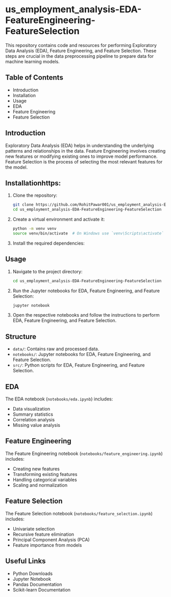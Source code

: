 # us_employment_analysis-EDA-FeatureEngineering-FeatureSelection

This repository contains code and resources for performing Exploratory Data Analysis (EDA), Feature Engineering, and Feature Selection. These steps are crucial in the data preprocessing pipeline to prepare data for machine learning models.

## Table of Contents

- Introduction
- Installation
- Usage
- EDA
- Feature Engineering
- Feature Selection


## Introduction

Exploratory Data Analysis (EDA) helps in understanding the underlying patterns and relationships in the data. Feature Engineering involves creating new features or modifying existing ones to improve model performance. Feature Selection is the process of selecting the most relevant features for the model.

## Installationhttps:

1. Clone the repository:
    ```bash
    git clone https://github.com/RohitPawar001/us_employment_analysis-EDA-FeatureEngineering-FeatureSelection
    cd us_employment_analysis-EDA-FeatureEngineering-FeatureSelection
    ```

2. Create a virtual environment and activate it:
    ```bash
    python -m venv venv
    source venv/bin/activate  # On Windows use `venv\Scripts\activate`
    ```

3. Install the required dependencies:
   

## Usage

1. Navigate to the project directory:
    ```bash
    cd us_employment_analysis-EDA-FeatureEngineering-FeatureSelection
    ```

2. Run the Jupyter notebooks for EDA, Feature Engineering, and Feature Selection:
    ```bash
    jupyter notebook
    ```

3. Open the respective notebooks and follow the instructions to perform EDA, Feature Engineering, and Feature Selection.


## Structure

  
- `data/`: Contains raw and processed data.
- `notebooks/`: Jupyter notebooks for EDA, Feature Engineering, and Feature Selection.
- `src/`: Python scripts for EDA, Feature Engineering, and Feature Selection.


## EDA

The EDA notebook (`notebooks/eda.ipynb`) includes:
- Data visualization
- Summary statistics
- Correlation analysis
- Missing value analysis

## Feature Engineering

The Feature Engineering notebook (`notebooks/feature_engineering.ipynb`) includes:
- Creating new features
- Transforming existing features
- Handling categorical variables
- Scaling and normalization

## Feature Selection

The Feature Selection notebook (`notebooks/feature_selection.ipynb`) includes:
- Univariate selection
- Recursive feature elimination
- Principal Component Analysis (PCA)
- Feature importance from models



## Useful Links

- Python Downloads
- Jupyter Notebook
- Pandas Documentation
- Scikit-learn Documentation


